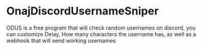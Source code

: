# OnajDiscordUsernameSniper
ODUS is a free program that will check random usernames on discord, you can customize Delay, How many characters the username has, as well as a webhook that will send working usernames
